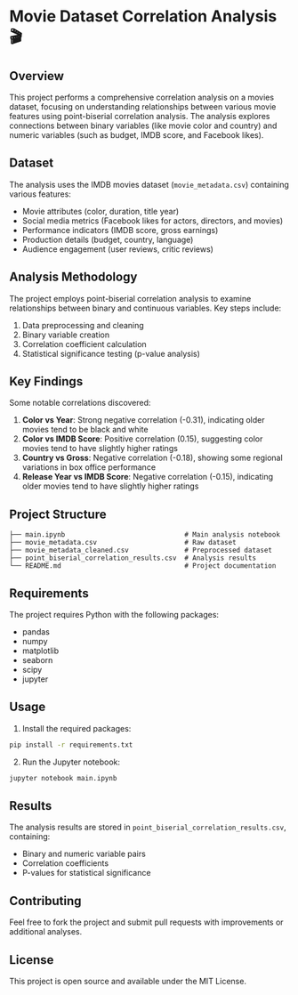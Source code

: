 # Movie Dataset Correlation Analysis 🎬

## Overview
This project performs a comprehensive correlation analysis on a movies dataset, focusing on understanding relationships between various movie features using point-biserial correlation analysis. The analysis explores connections between binary variables (like movie color and country) and numeric variables (such as budget, IMDB score, and Facebook likes).

## Dataset
The analysis uses the IMDB movies dataset (`movie_metadata.csv`) containing various features:

- Movie attributes (color, duration, title year)
- Social media metrics (Facebook likes for actors, directors, and movies)
- Performance indicators (IMDB score, gross earnings)
- Production details (budget, country, language)
- Audience engagement (user reviews, critic reviews)

## Analysis Methodology
The project employs point-biserial correlation analysis to examine relationships between binary and continuous variables. Key steps include:

1. Data preprocessing and cleaning
2. Binary variable creation
3. Correlation coefficient calculation
4. Statistical significance testing (p-value analysis)

## Key Findings

Some notable correlations discovered:

1. **Color vs Year**: Strong negative correlation (-0.31), indicating older movies tend to be black and white
2. **Color vs IMDB Score**: Positive correlation (0.15), suggesting color movies tend to have slightly higher ratings
3. **Country vs Gross**: Negative correlation (-0.18), showing some regional variations in box office performance
4. **Release Year vs IMDB Score**: Negative correlation (-0.15), indicating older movies tend to have slightly higher ratings

## Project Structure
```
├── main.ipynb                              # Main analysis notebook
├── movie_metadata.csv                      # Raw dataset
├── movie_metadata_cleaned.csv              # Preprocessed dataset
├── point_biserial_correlation_results.csv  # Analysis results
└── README.md                               # Project documentation
```

## Requirements
The project requires Python with the following packages:
- pandas
- numpy
- matplotlib
- seaborn
- scipy
- jupyter

## Usage
1. Install the required packages:
```bash
pip install -r requirements.txt
```

2. Run the Jupyter notebook:
```bash
jupyter notebook main.ipynb
```

## Results
The analysis results are stored in `point_biserial_correlation_results.csv`, containing:
- Binary and numeric variable pairs
- Correlation coefficients
- P-values for statistical significance

## Contributing
Feel free to fork the project and submit pull requests with improvements or additional analyses.

## License
This project is open source and available under the MIT License.